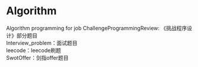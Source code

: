 # Algorithm
Algorithm programming for job
ChallengeProgrammingReview: 《挑战程序设计》部分题目    
Interview_problem：面试题目    
leecode：leecode刷题    
SwotOffer：剑指offer题目    
